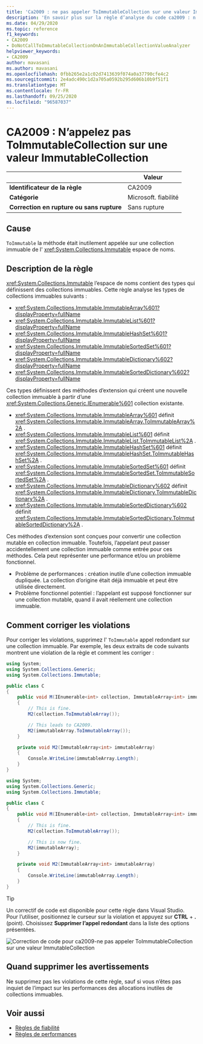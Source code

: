 ```yaml
---
title: 'Ca2009 : ne pas appeler ToImmutableCollection sur une valeur ImmutableCollection (analyse du code)'
description: 'En savoir plus sur la règle d’analyse du code ca2009 : n’appelez pas ToImmutableCollection sur une valeur ImmutableCollection'
ms.date: 04/29/2020
ms.topic: reference
f1_keywords:
- CA2009
- DoNotCallToImmutableCollectionOnAnImmutableCollectionValueAnalyzer
helpviewer_keywords:
- CA2009
author: mavasani
ms.author: mavasani
ms.openlocfilehash: 0fbb265e2a1c02d7413639f074a0a37790cfe4c2
ms.sourcegitcommit: 2e4adc490c1d2a705a0592b295d606b10b9f51f1
ms.translationtype: MT
ms.contentlocale: fr-FR
ms.lasthandoff: 09/25/2020
ms.locfileid: "96587037"
---
```

# <a name="ca2009-do-not-call-toimmutablecollection-on-an-immutablecollection-value"></a>CA2009 : N’appelez pas ToImmutableCollection sur une valeur ImmutableCollection

| | Valeur |
|-|-|
| **Identificateur de la règle** |CA2009|
| **Catégorie** |Microsoft. fiabilité|
| **Correction en rupture ou sans rupture** |Sans rupture|

## <a name="cause"></a>Cause

`ToImmutable` la méthode était inutilement appelée sur une collection immuable de l' <xref:System.Collections.Immutable> espace de noms.

## <a name="rule-description"></a>Description de la règle

<xref:System.Collections.Immutable> l’espace de noms contient des types qui définissent des collections immuables. Cette règle analyse les types de collections immuables suivants :

- <xref:System.Collections.Immutable.ImmutableArray%601?displayProperty=fullName>
- <xref:System.Collections.Immutable.ImmutableList%601?displayProperty=fullName>
- <xref:System.Collections.Immutable.ImmutableHashSet%601?displayProperty=fullName>
- <xref:System.Collections.Immutable.ImmutableSortedSet%601?displayProperty=fullName>
- <xref:System.Collections.Immutable.ImmutableDictionary%602?displayProperty=fullName>
- <xref:System.Collections.Immutable.ImmutableSortedDictionary%602?displayProperty=fullName>

Ces types définissent des méthodes d’extension qui créent une nouvelle collection immuable à partir d’une <xref:System.Collections.Generic.IEnumerable%601> collection existante.

- <xref:System.Collections.Immutable.ImmutableArray%601> définit <xref:System.Collections.Immutable.ImmutableArray.ToImmutableArray%2A> .
- <xref:System.Collections.Immutable.ImmutableList%601> définit <xref:System.Collections.Immutable.ImmutableList.ToImmutableList%2A> .
- <xref:System.Collections.Immutable.ImmutableHashSet%601> définit <xref:System.Collections.Immutable.ImmutableHashSet.ToImmutableHashSet%2A> .
- <xref:System.Collections.Immutable.ImmutableSortedSet%601> définit <xref:System.Collections.Immutable.ImmutableSortedSet.ToImmutableSortedSet%2A> .
- <xref:System.Collections.Immutable.ImmutableDictionary%602> définit <xref:System.Collections.Immutable.ImmutableDictionary.ToImmutableDictionary%2A> .
- <xref:System.Collections.Immutable.ImmutableSortedDictionary%602> définit <xref:System.Collections.Immutable.ImmutableSortedDictionary.ToImmutableSortedDictionary%2A> .

Ces méthodes d’extension sont conçues pour convertir une collection mutable en collection immuable. Toutefois, l’appelant peut passer accidentellement une collection immuable comme entrée pour ces méthodes. Cela peut représenter une performance et/ou un problème fonctionnel.

- Problème de performances : création inutile d’une collection immuable dupliquée. La collection d’origine était déjà immuable et peut être utilisée directement.
- Problème fonctionnel potentiel : l’appelant est supposé fonctionner sur une collection mutable, quand il avait réellement une collection immuable.

## <a name="how-to-fix-violations"></a>Comment corriger les violations

Pour corriger les violations, supprimez l' `ToImmutable` appel redondant sur une collection immuable. Par exemple, les deux extraits de code suivants montrent une violation de la règle et comment les corriger :

```csharp
using System;
using System.Collections.Generic;
using System.Collections.Immutable;

public class C
{
    public void M(IEnumerable<int> collection, ImmutableArray<int> immutableArray)
    {
        // This is fine.
        M2(collection.ToImmutableArray());

        // This leads to CA2009.
        M2(immutableArray.ToImmutableArray());
    }

    private void M2(ImmutableArray<int> immutableArray)
    {
        Console.WriteLine(immutableArray.Length);
    }
}
```

```csharp
using System;
using System.Collections.Generic;
using System.Collections.Immutable;

public class C
{
    public void M(IEnumerable<int> collection, ImmutableArray<int> immutableArray)
    {
        // This is fine.
        M2(collection.ToImmutableArray());

        // This is now fine.
        M2(immutableArray);
    }

    private void M2(ImmutableArray<int> immutableArray)
    {
        Console.WriteLine(immutableArray.Length);
    }
}
```

> [!TIP]
> Un correctif de code est disponible pour cette règle dans Visual Studio. Pour l’utiliser, positionnez le curseur sur la violation et appuyez sur **CTRL** + **.** (point). Choisissez **Supprimer l’appel redondant** dans la liste des options présentées.
>
> ![Correction de code pour ca2009-ne pas appeler ToImmutableCollection sur une valeur ImmutableCollection](media/ca2009-codefix.png)

## <a name="when-to-suppress-warnings"></a>Quand supprimer les avertissements

Ne supprimez pas les violations de cette règle, sauf si vous n’êtes pas inquiet de l’impact sur les performances des allocations inutiles de collections immuables.

## <a name="see-also"></a>Voir aussi

- [Règles de fiabilité](reliability-warnings.md)
- [Règles de performances](performance-warnings.md)
